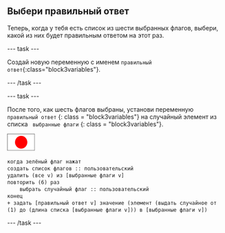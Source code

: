 ## Выбери правильный ответ

Теперь, когда у тебя есть список из шести выбранных флагов, выбери, какой из них будет правильным ответом на этот раз.

\--- task \---

Создай новую переменную с именем `правильный ответ`{:class="block3variables"}.

\--- /task \---

\--- task \---

После того, как шесть флагов выбраны, установи переменную `правильный ответ` {: class = "block3variables"} на случайный элемент из списка ` выбранные флаги` {: class = "block3variables"}.

![Спрайт флага](images/flag-sprite.png)

```blocks3
когда зелёный флаг нажат
создать список флагов :: пользовательский
удалить (все v) из [выбранные флаги v]
повторить (6) раз
    выбрать случайный флаг :: пользовательский
конец
+ задать [правильный ответ v] значение (элемент (выдать случайное от (1) до (длина списка [выбранные флаги v])) в [выбранные флаги v])
```

\--- /task \---